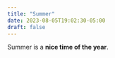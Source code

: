 ```yaml
---
title: "Summer"
date: 2023-08-05T19:02:30-05:00
draft: false
---
```


Summer is a __nice time of the year__.
